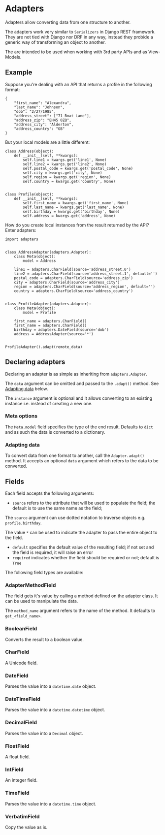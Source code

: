 # Adapters

Adapters allow converting data from one structure to another.

The adapters work very similar to `Serializers` in Django REST framework. They are not tied with Django nor DRF in any way, instead they probide a generic way of transforming an object to another.

The are intended to be used when working with 3rd party APIs and as View-Models.

## Example

Suppose you're dealing with an API that returns a profile in the following format:

    {
        "first_name": "Alexandra",
        "last_name": "Johnson",
        "dob": "2/27/1985",
        "address_street": ["71 Boat Lane"],
        "address_zip": "EH45 0ZQ",
        "address_city": "Alderton",
        "address_country": "GB"
    }

But your local models are a little different:

    class Address(object):
        def __init__(self, **kwargs):
            self.line1 = kwargs.get('line1', None)
            self.line2 = kwargs.get('line2', None)
            self.postal_code = kwargs.get('postal_code', None)
            self.city = kwargs.get('city', None)
            self.region = kwargs.get('region', None)
            self.country = kwargs.get('country', None)


    class Profile(object):
        def __init__(self, **kwargs):
            self.first_name = kwargs.get('first_name', None)
            self.last_name = kwargs.get('last_name', None)
            self.birthday = kwargs.get('birthday', None)
            self.address = kwargs.get('address', None)

How do you create local instances from the result returned by the API? Enter adapters:

    import adapters


    class AddressAdapter(adapters.Adapter):
        class Meta(object):
            model = Address

        line1 = adapters.CharField(source='address_street.0')
        line2 = adapters.CharField(source='address_street.1', default='')
        postal_code = adapters.CharField(source='address_zip')
        city = adapters.CharField(source='address_city')
        region = adapters.CharField(source='address_region', default='')
        country = adapters.CharField(source='address_country')


    class ProfileAdapter(adapters.Adapter):
        class Meta(object):
            model = Profile

        first_name = adapters.CharField()
        first_name = adapters.CharField()
        birthday = adapters.DateField(source='dob')
        address = AddressAdapter(source='*')


    ProfileAdapter().adapt(remote_data)


## Declaring adapters

Declaring an adapter is as simple as inheriting from `adapters.Adapter`.

The `data` argument can be omitted and passed to the `.adapt()` method. See [Adapting data](#adapting-data) below.

The `instance` argument is optional and it allows converting to an existing instance i.e. instead of creating a new one.

### Meta options

The `Meta.model` field specifies the type of the end result. Defaults to `dict` and as such the data is converted to a dictionary.

### Adapting data

To convert data from one format to another, call the `Adapter.adapt()` method. It accepts an optional `data` argument which refers to the data to be converted.

## Fields

Each field accepts the following arguments:

* `source` refers to the attribute that will be used to populate the field; the default is to use the same name as the field;

The `source` argument can use dotted notation to traverse objects e.g. `profile.birthday`.

The value `*` can be used to indicate the adapter to pass the entire object to the field.

* `default` specifies the default value of the resulting field; if not set and the field is required, it will raise an error
* `required` indicates whether the field should be required or not; default is `True`

The following field types are available:

### AdapterMethodField

The field gets it's value by calling a method defined on the adapter class. It can be used to manipulate the data.

The `method_name` argument refers to the name of the method. It defaults to `get_<field_name>`.

### BooleanField

Converts the result to a boolean value.

### CharField

A Unicode field.

### DateField

Parses the value into a `datetime.date` object.

### DateTimeField

Parses the value into a `datetime.datetime` object.

### DecimalField

Parses the value into a `Decimal` object.

### FloatField

A float field.

### IntField

An integer field.

### TimeField

Parses the value into a `datetime.time` object.

### VerbatimField

Copy the value as is.
